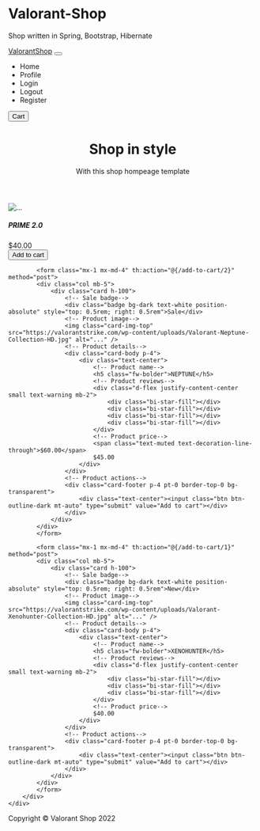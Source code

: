 # Valorant-Shop
Shop written in Spring, Bootstrap, Hibernate

<!DOCTYPE html>
<html lang="en" xmlns:th="http://www.thymeleaf.org">
<head>
    <meta charset="utf-8" />
    <meta name="viewport" content="width=device-width, initial-scale=1, shrink-to-fit=no" />
    <meta name="description" content="MyShop" />
    <meta name="author" content="Illia" />
    <title>ValorantShop</title>
    <!-- Favicon-->
    <link rel="icon" type="image/x-icon" href="assets/favicon.ico" />
    <!-- Bootstrap icons-->
    <link href="https://cdn.jsdelivr.net/npm/bootstrap-icons@1.5.0/font/bootstrap-icons.css" rel="stylesheet" />
    <!-- Core theme CSS (includes Bootstrap)-->
    <link href="../static/css/styles.css" th:href="@{/static/css/styles.css}" rel="stylesheet" />
</head>
<body>
<!-- Navigation-->
<nav class="navbar navbar-expand-lg navbar-light bg-light">
    <div class="container px-4 px-lg-5">
        <a class="navbar-brand" href="#!">ValorantShop</a>
        <button class="navbar-toggler" type="button" data-bs-toggle="collapse" data-bs-target="#navbarSupportedContent" aria-controls="navbarSupportedContent" aria-expanded="false" aria-label="Toggle navigation"><span class="navbar-toggler-icon"></span></button>
        <div class="collapse navbar-collapse" id="navbarSupportedContent">
            <ul class="navbar-nav me-auto mb-2 mb-lg-0 ms-lg-4">
                <li class="nav-item"><a class="nav-link active" aria-current="page" th:href="@{/}">Home</a></li>
                <li class="nav-item"><a class="nav-link" th:href="@{/my-profile}">Profile</a></li>
                <li class="nav-item"><a class="nav-link" th:href="@{/login-page}">Login</a></li>
                <li class="nav-item"><a class="nav-link" th:href="@{/logout}">Logout</a></li>
                <li class="nav-item"><a class="nav-link" th:href="@{/registration-page}">Register</a></li>
            </ul>
            <form class="d-flex" th:action="@{/cart-page}" method="get">
                <button class="btn btn-outline-dark" type="submit">
                    <i class="bi-cart-fill me-1"></i>
                    Cart
                </button>
            </form>
        </div>
    </div>
</nav>
<!-- Header-->
<header class="bg-dark py-5">
    <div class="container px-4 px-lg-5 my-5">
        <div class="text-center text-white">
            <h1 class="display-4 fw-bolder">Shop in style</h1>
            <p class="lead fw-normal text-white-50 mb-0">With this shop hompeage template</p>
        </div>
    </div>
</header>
<!-- Section-->
<section class="py-5">
    <div class="container px-4 px-lg-5 mt-5">
        <div class="row gx-4 gx-lg-5 row-cols-2 row-cols-md-3 row-cols-xl-4 justify-content-center">
            <form class="mx-1 mx-md-4" th:action="@{/add-to-cart/3}" method="post">
            <div class="col mb-5">
                <div class="card h-100">
                    <!-- Product image-->
                    <img class="card-img-top" src="https://valorantstrike.com/wp-content/uploads/2021/03/Valorant-Prime-2-Collection-HD.jpg" alt="..." />
                    <!-- Product details-->
                    <div class="card-body p-4">
                        <div class="text-center">
                            <!-- Product name-->
                            <h5 class="fw-bolder">PRIME 2.0</h5>
                            <!-- Product reviews-->
                            <div class="d-flex justify-content-center small text-warning mb-2">
                                <div class="bi-star-fill"></div>
                                <div class="bi-star-fill"></div>
                                <div class="bi-star-fill"></div>
                                <div class="bi-star-fill"></div>
                                <div class="bi-star-fill"></div>
                            </div>
                            <!-- Product price-->
                            $40.00
                        </div>
                    </div>
                    <!-- Product actions-->
                    <div class="card-footer p-4 pt-0 border-top-0 bg-transparent">
                        <div class="text-center"><input class="btn btn-outline-dark mt-auto" type="submit" value="Add to cart"></div>
                    </div>
                </div>
            </div>
            </form>

            <form class="mx-1 mx-md-4" th:action="@{/add-to-cart/2}" method="post">
            <div class="col mb-5">
                <div class="card h-100">
                    <!-- Sale badge-->
                    <div class="badge bg-dark text-white position-absolute" style="top: 0.5rem; right: 0.5rem">Sale</div>
                    <!-- Product image-->
                    <img class="card-img-top" src="https://valorantstrike.com/wp-content/uploads/Valorant-Neptune-Collection-HD.jpg" alt="..." />
                    <!-- Product details-->
                    <div class="card-body p-4">
                        <div class="text-center">
                            <!-- Product name-->
                            <h5 class="fw-bolder">NEPTUNE</h5>
                            <!-- Product reviews-->
                            <div class="d-flex justify-content-center small text-warning mb-2">
                                <div class="bi-star-fill"></div>
                                <div class="bi-star-fill"></div>
                                <div class="bi-star-fill"></div>
                                <div class="bi-star-fill"></div>
                            </div>
                            <!-- Product price-->
                            <span class="text-muted text-decoration-line-through">$60.00</span>
                            $45.00
                        </div>
                    </div>
                    <!-- Product actions-->
                    <div class="card-footer p-4 pt-0 border-top-0 bg-transparent">
                        <div class="text-center"><input class="btn btn-outline-dark mt-auto" type="submit" value="Add to cart"></div>
                    </div>
                </div>
            </div>
            </form>

            <form class="mx-1 mx-md-4" th:action="@{/add-to-cart/1}" method="post">
            <div class="col mb-5">
                <div class="card h-100">
                    <!-- Sale badge-->
                    <div class="badge bg-dark text-white position-absolute" style="top: 0.5rem; right: 0.5rem">New</div>
                    <!-- Product image-->
                    <img class="card-img-top" src="https://valorantstrike.com/wp-content/uploads/Valorant-Xenohunter-Collection-HD.jpg" alt="..." />
                    <!-- Product details-->
                    <div class="card-body p-4">
                        <div class="text-center">
                            <!-- Product name-->
                            <h5 class="fw-bolder">XENOHUNTER</h5>
                            <!-- Product reviews-->
                            <div class="d-flex justify-content-center small text-warning mb-2">
                                <div class="bi-star-fill"></div>
                                <div class="bi-star-fill"></div>
                                <div class="bi-star-fill"></div>
                            </div>
                            <!-- Product price-->
                            $40.00
                        </div>
                    </div>
                    <!-- Product actions-->
                    <div class="card-footer p-4 pt-0 border-top-0 bg-transparent">
                        <div class="text-center"><input class="btn btn-outline-dark mt-auto" type="submit" value="Add to cart"></div>
                    </div>
                </div>
            </div>
            </form>
        </div>
    </div>
</section>
<!-- Footer-->
<footer class="py-5 bg-dark">
    <div class="container"><p class="m-0 text-center text-white">Copyright &copy; Valorant Shop 2022</p></div>
</footer>
<!-- Bootstrap core JS-->
<script src="https://cdn.jsdelivr.net/npm/bootstrap@5.1.3/dist/js/bootstrap.bundle.min.js"></script>
<!-- Core theme JS-->
<script src="js/scripts.js"></script>
</body>
</html>
